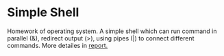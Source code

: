 # Simple Shell
 Homework of operating system. A simple shell which can run command in parallel (&), redirect output (>), using pipes (|) to connect different commands.
 More detailes in [report.](report.md)
